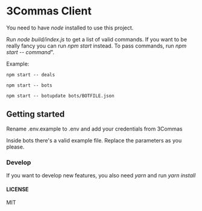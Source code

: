 # 3Commas Client

You need to have *node* installed to use this project.

Run *node build/index.js* to get a list of valid commands. If you want to be really fancy
you can run *npm start* instead. To pass commands, run *npm start -- command*".

Example:

`npm start -- deals`

`npm start -- bots`

`npm start -- botupdate bots/BOTFILE.json`

## Getting started

Rename .env.example to .env and add your credentials from 3Commas

Inside bots there's a valid example file. Replace the parameters as you please.

### Develop 

If you want to develop new features, you also need *yarn* and run *yarn install* 

#### LICENSE

MIT
